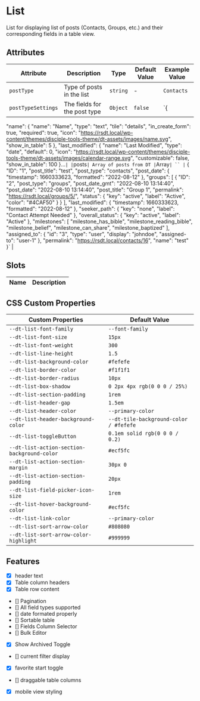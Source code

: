 # List
List for displaying list of posts (Contacts, Groups, etc.) and their corresponding fields in a table view.

## Attributes
| Attribute | Description | Type | Default Value | Example Value | 
| --------- | ----------- | ---- | ------------- | ------------- |
| `postType` | Type of posts in the list | `string` | - | `Contacts` |
| `postTypeSettings` | The fields for the post type | `Object` | `false` | `{
  "name": {
    "name": "Name",
    "type": "text",
    "tile": "details",
    "in_create_form": true,
    "required": true,
    "icon": "https://rsdt.local/wp-content/themes/disciple-tools-theme/dt-assets/images/name.svg",
    "show_in_table": 5
  },
  "last_modified": {
    "name": "Last Modified",
    "type": "date",
    "default": 0,
    "icon": "https://rsdt.local/wp-content/themes/disciple-tools-theme/dt-assets/images/calendar-range.svg",
    "customizable": false,
    "show_in_table": 100
  }...` |
| `posts` | Array of posts from DT | `Array` | `` | `  {
      "ID": "1",
      "post_title": "test",
      "post_type": "contacts",
      "post_date": {
          "timestamp": 1660333623,
          "formatted": "2022-08-12"
      },
      "groups": [
          {
              "ID": "2",
              "post_type": "groups",
              "post_date_gmt": "2022-08-10 13:14:40",
              "post_date": "2022-08-10 13:14:40",
              "post_title": "Group 1",
              "permalink": "https://rsdt.local/groups/5/",
              "status": {
                  "key": "active",
                  "label": "Active",
                  "color": "#4CAF50"
              }
          }
      ],
      "last_modified": {
          "timestamp": 1660333623,
          "formatted": "2022-08-12"
      },
      "seeker_path": {
          "key": "none",
          "label": "Contact Attempt Needed"
      },
      "overall_status": {
          "key": "active",
          "label": "Active"
      },
      "milestones": [
          "milestone_has_bible",
          "milestone_reading_bible",
          "milestone_belief",
          "milestone_can_share",
          "milestone_baptized"
      ],
      "assigned_to": {
          "id": "3",
          "type": "user",
          "display": "johndoe",
          "assigned-to": "user-1"
      },
      "permalink": "https://rsdt.local/contacts/16",
      "name": "test"
  }` |

## Slots
| Name | Description |
| ---- | ----------- |

## CSS Custom Properties
| Custom Properties   | Default Value   |
|---------------------|-----------------|
| `--dt-list-font-family` | `--font-family`  |
| `--dt-list-font-size`   | `15px`  |
| `--dt-list-font-weight` | `300`   |
| `--dt-list-line-height` | `1.5`   |
| `--dt-list-background-color`|  `#fefefe`  |
| `--dt-list-border-color`  | `#f1f1f1` |
| `--dt-list-border-radius` | `10px`  |
| `--dt-list-box-shadow`  | `0 2px 4px rgb(0 0 0 / 25%)`  |
| `--dt-list-section-padding` | `1rem` |
| `--dt-list-header-gap`  | `1.5em`   |
| `--dt-list-header-color` | `--primary-color` |
| `--dt-list-header-background-color`   |`--dt-tile-background-color / #fefefe`
| `--dt-list-toggleButton` | `0.1em solid rgb(0 0 0 / 0.2)`   |
| `--dt-list-action-section-background-color`   | `#ecf5fc`   |
| `--dt-list-action-section-margin`   | `30px 0`  |
| `--dt-list-action-section-padding`   | `20px`   |
| `--dt-list-field-picker-icon-size`   | `1rem`   |
| `--dt-list-hover-background-color` | `#ecf5fc`  |
| `--dt-list-link-color`  | `--primary-color`   |
| `--dt-list-sort-arrow-color` | `#808080`  |
| `--dt-list-sort-arrow-color-highlight`  | `#999999`   |


## Features
- [x] header text
- [x] Table column headers
- [x] Table row content
- [] Pagination
- [] All field types supported
- [] date formated properly
- [] Sortable table
- [] Fields Column Selector
- [] Bulk Editor
- [x] Show Archived Toggle
- [] current filter display
- [x] favorite start toggle
- [] draggable table columns
- [x] mobile view styling
